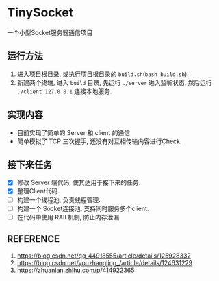 # TinySocket
一个小型Socket服务器通信项目

## 运行方法
1. 进入项目根目录, 或执行项目根目录的 `build.sh`(`bash build.sh`).
2. 新建两个终端, 进入 `build` 目录, 先运行 `./server` 进入监听状态, 然后运行 `./client 127.0.0.1` 连接本地服务.

## 实现内容
- 目前实现了简单的 Server 和 client 的通信
- 简单模拟了 TCP 三次握手, 还没有对互相传输内容进行Check.

## 接下来任务
- [x] 修改 Server 端代码, 使其适用于接下来的任务.
- [x] 整理Client代码.
- [ ] 构建一个线程池, 负责线程管理.
- [ ] 构建一个 Socket连接池, 支持同时服务多个client.
- [ ] 在代码中使用 RAII 机制, 防止内存泄漏.

## REFERENCE
1. https://blog.csdn.net/qq_44918555/article/details/125928332
2. https://blog.csdn.net/youzhangjing_/article/details/124631229
3. https://zhuanlan.zhihu.com/p/414922365